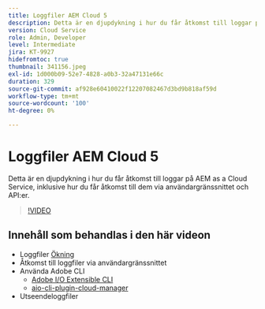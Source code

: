 ```yaml
---
title: Loggfiler AEM Cloud 5
description: Detta är en djupdykning i hur du får åtkomst till loggar på AEM as a Cloud Service, inklusive hur du får åtkomst till dem via användargränssnittet och API:er.
version: Cloud Service
role: Admin, Developer
level: Intermediate
jira: KT-9927
hidefromtoc: true
thumbnail: 341156.jpeg
exl-id: 1d000b09-52e7-4828-a0b3-32a47131e66c
duration: 329
source-git-commit: af928e60410022f12207082467d3bd9b818af59d
workflow-type: tm+mt
source-wordcount: '100'
ht-degree: 0%

---
```


# Loggfiler AEM Cloud 5

Detta är en djupdykning i hur du får åtkomst till loggar på AEM as a Cloud Service, inklusive hur du får åtkomst till dem via användargränssnittet och API:er.

>[!VIDEO](https://video.tv.adobe.com/v/341156?quality=12&learn=on)

## Innehåll som behandlas i den här videon

+ Loggfiler [Ökning](https://experienceleague.adobe.com/docs/experience-manager-learn/cloud-service/debugging/debugging-aem-as-a-cloud-service/logs.html)
+ Åtkomst till loggfiler via användargränssnittet
+ Använda Adobe CLI
   + [Adobe I/O Extensible CLI](https://github.com/adobe/aio-cli)
   + [aio-cli-plugin-cloud-manager](https://github.com/adobe/aio-cli-plugin-cloudmanager/blob/main/README.md)
+ Utseendeloggfiler